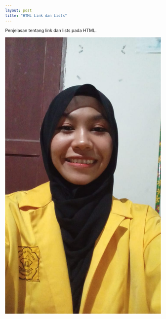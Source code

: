```yaml
---
layout: post
title: "HTML Link dan Lists"
---
```


Penjelasan tentang link dan lists pada HTML.

![HTML_Link_dan_Lists](/assets/images/izzati.jpg/)
